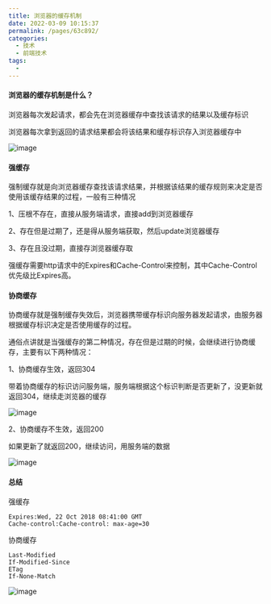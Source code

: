 ```yaml
---
title: 浏览器的缓存机制
date: 2022-03-09 10:15:37
permalink: /pages/63c892/
categories:
  - 技术
  - 前端技术
tags:
  - 
---
```

#### 浏览器的缓存机制是什么？

浏览器每次发起请求，都会先在浏览器缓存中查找该请求的结果以及缓存标识

浏览器每次拿到返回的请求结果都会将该结果和缓存标识存入浏览器缓存中

![image](https://note.youdao.com/yws/res/11033/1B178FD496E54037B409F90AD3C095C6)

#### 强缓存

强制缓存就是向浏览器缓存查找该请求结果，并根据该结果的缓存规则来决定是否使用该缓存结果的过程，一般有三种情况

1、压根不存在，直接从服务端请求，直接add到浏览器缓存

2、存在但是过期了，还是得从服务端获取，然后update浏览器缓存

3、存在且没过期，直接存浏览器缓存取

强缓存需要http请求中的Expires和Cache-Control来控制，其中Cache-Control优先级比Expires高。

#### 协商缓存

协商缓存就是强制缓存失效后，浏览器携带缓存标识向服务器发起请求，由服务器根据缓存标识决定是否使用缓存的过程。

通俗点讲就是当强缓存的第二种情况，存在但是过期的时候，会继续进行协商缓存，主要有以下两种情况：

1、协商缓存生效，返回304

带着协商缓存的标识访问服务端，服务端根据这个标识判断是否更新了，没更新就返回304，继续走浏览器的缓存

![image](https://note.youdao.com/yws/res/11054/D36D2BF35DB94CCA875A2628EE3EE56C)

2、协商缓存不生效，返回200

如果更新了就返回200，继续访问，用服务端的数据

![image](https://note.youdao.com/yws/res/11067/4398F5E7C3AE47EC886F6C2D11CC7F5C)

#### 总结

强缓存
    
    Expires:Wed, 22 Oct 2018 08:41:00 GMT
    Cache-control:Cache-control: max-age=30

协商缓存
    
    Last-Modified
    If-Modified-Since
    ETag
    If-None-Match

![image](https://note.youdao.com/yws/res/11073/A19008014AD34F518FDA91717840F897)
